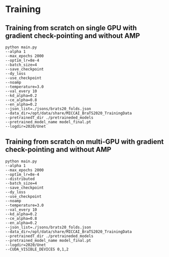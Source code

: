 # Training

## Training from scratch on single GPU with gradient check-pointing and without AMP

```shell
python main.py 
--alpha 1 
--max_epochs 2000  
--optim_lr=8e-4 
--batch_size=4  
--save_checkpoint 
--dy_loss  
--use_checkpoint 
--noamp   
--temperature=3.0 
--val_every 10   
--kd_alpha=0.2  
--ce_alpha=0.8  
--en_alpha=0.2   
--json_list=./jsons/brats20_folds.json    
--data_dir=/opt/data/share/MICCAI_BraTS2020_TrainingData                      
--pretrainedT_dir ./pretraineded_models
--pretrained_model_name model_final.pt                                                   
--logdir=2020/Unet    
```

## Training from scratch on multi-GPU with gradient check-pointing and without AMP

```shell
python main.py 
--alpha 1 
--max_epochs 2000  
--optim_lr=8e-4  
--distributed   
--batch_size=4  
--save_checkpoint 
--dy_loss  
--use_checkpoint 
--noamp   
--temperature=3.0 
--val_every 10  
--kd_alpha=0.2 
--ce_alpha=0.8  
--en_alpha=0.2   
--json_list=./jsons/brats20_folds.json    
--data_dir=/opt/data/share/MICCAI_BraTS2020_TrainingData                      
--pretrainedT_dir ./pretraineded_models
--pretrained_model_name model_final.pt                                                   
--logdir=2020/Unet
--CUDA_VISIBLE_DEVICES 0,1,2    

```

